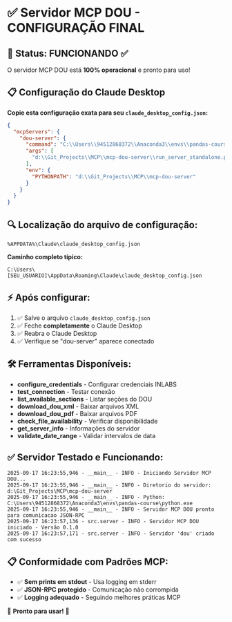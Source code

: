 # ✅ Servidor MCP DOU - CONFIGURAÇÃO FINAL

## 🎯 Status: FUNCIONANDO ✅

O servidor MCP DOU está **100% operacional** e pronto para uso!

## 📋 Configuração do Claude Desktop

**Copie esta configuração exata para seu `claude_desktop_config.json`:**

```json
{
  "mcpServers": {
    "dou-server": {
      "command": "C:\\Users\\94512868372\\Anaconda3\\envs\\pandas-course\\python.exe",
      "args": [
        "d:\\Git_Projects\\MCP\\mcp-dou-server\\run_server_standalone.py"
      ],
      "env": {
        "PYTHONPATH": "d:\\Git_Projects\\MCP\\mcp-dou-server"
      }
    }
  }
}
```

## 🔍 Localização do arquivo de configuração:

```
%APPDATA%\Claude\claude_desktop_config.json
```

**Caminho completo típico:**

```
C:\Users\[SEU_USUARIO]\AppData\Roaming\Claude\claude_desktop_config.json
```

## ⚡ Após configurar:

1. ✅ Salve o arquivo `claude_desktop_config.json`
2. ✅ Feche **completamente** o Claude Desktop
3. ✅ Reabra o Claude Desktop
4. ✅ Verifique se "dou-server" aparece conectado

## 🛠️ Ferramentas Disponíveis:

- **configure_credentials** - Configurar credenciais INLABS
- **test_connection** - Testar conexão
- **list_available_sections** - Listar seções do DOU
- **download_dou_xml** - Baixar arquivos XML
- **download_dou_pdf** - Baixar arquivos PDF
- **check_file_availability** - Verificar disponibilidade
- **get_server_info** - Informações do servidor
- **validate_date_range** - Validar intervalos de data

## ✅ Servidor Testado e Funcionando:

```
2025-09-17 16:23:55,946 - __main__ - INFO - Iniciando Servidor MCP DOU...
2025-09-17 16:23:55,946 - __main__ - INFO - Diretorio do servidor: d:\Git_Projects\MCP\mcp-dou-server
2025-09-17 16:23:55,946 - __main__ - INFO - Python: C:\Users\94512868372\Anaconda3\envs\pandas-course\python.exe
2025-09-17 16:23:55,946 - __main__ - INFO - Servidor MCP DOU pronto para comunicacao JSON-RPC
2025-09-17 16:23:57,136 - src.server - INFO - Servidor MCP DOU iniciado - Versão 0.1.0
2025-09-17 16:23:57,171 - src.server - INFO - Servidor 'dou' criado com sucesso
```

## 📋 Conformidade com Padrões MCP:

- ✅ **Sem prints em stdout** - Usa logging em stderr
- ✅ **JSON-RPC protegido** - Comunicação não corrompida
- ✅ **Logging adequado** - Seguindo melhores práticas MCP

🎉 **Pronto para usar!** 🚀
